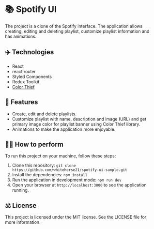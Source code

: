 # 📚 Spotify UI

The project is a clone of the Spotify interface. The application allows creating, editing and deleting playlist, customize playlist information and has animations.

## ✈️ Technologies

- React
- react router
- Styled Components
- Redux Toolkit
- <a href="https://lokeshdhakar.com/projects/color-thief/">Color Thief</a>

## 🚀 Features

- Create, edit and delete playlists.
- Customize playlist with name, description and image (URL) and get primary image color for playlist banner using Color Thief library.
- Animations to make the application more enjoyable.

## 👨‍💻 How to perform

To run this project on your machine, follow these steps:

1. Clone this repository: `git clone https://github.com/whitehorse21/spotify-ui-sample.git`
2. Install the dependencies: `npm install`
3. Run the application in development mode: `npm run dev`
4. Open your browser at `http://localhost:3000` to see the application running.

## ⚖ License

This project is licensed under the MIT license. See the LICENSE file for more information.
